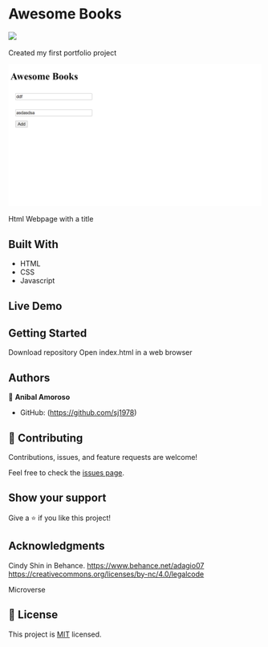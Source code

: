 # Awesome Books
![](https://img.shields.io/badge/Microverse-blueviolet)



Created my first portfolio project

![screenshot](.\images\Cap.png)

Html Webpage with a title 

## Built With

- HTML
- CSS
- Javascript

## Live Demo




## Getting Started

Download repository 
Open index.html in a web browser




## Authors

👤 **Anibal Amoroso**

- GitHub: (https://github.com/sj1978)




## 🤝 Contributing

Contributions, issues, and feature requests are welcome!

Feel free to check the [issues page](https://github.com/sj1978/Capstone-1/issues).

## Show your support

Give a ⭐️ if you like this project!

## Acknowledgments
Cindy Shin in Behance.
https://www.behance.net/adagio07
https://creativecommons.org/licenses/by-nc/4.0/legalcode

Microverse

## 📝 License

This project is [MIT](./MIT.md) licensed.